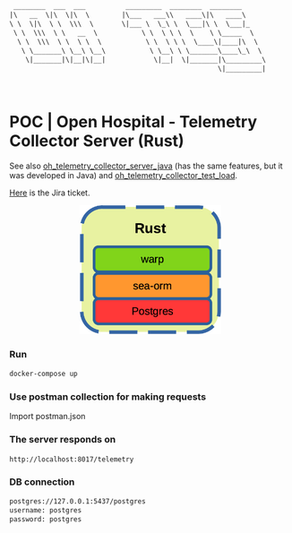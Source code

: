 ```
 ________  ___  ___          _________  ________  ________      
|\   __  \|\  \|\  \        |\___   ___\\   ____\|\   ____\     
\ \  \|\  \ \  \\\  \       \|___ \  \_\ \  \___|\ \  \___|_    
 \ \  \\\  \ \   __  \           \ \  \ \ \  \    \ \_____  \   
  \ \  \\\  \ \  \ \  \           \ \  \ \ \  \____\|____|\  \  
   \ \_______\ \__\ \__\           \ \__\ \ \_______\____\_\  \ 
    \|_______|\|__|\|__|            \|__|  \|_______|\_________\
                                                    \|_________|
                                                                
                                                                
```                                                              

# POC | Open Hospital - Telemetry Collector Server (Rust)
See also [oh_telemetry_collector_server_java](https://github.com/goto-eof/oh_telemetry_collector_server_java) (has the same features, but it was developed in Java) and [oh_telemetry_collector_test_load](https://github.com/goto-eof/oh_telemetry_collector_load_test).

[Here](https://openhospital.atlassian.net/browse/OP-952) is the Jira ticket.

<p align="center" width="100%">
    <img width="50%" src="dev-stack.png"> 
</p>
 
### Run 

```bash
docker-compose up
```

### Use postman collection for making requests

Import postman.json

### The server responds on

```
http://localhost:8017/telemetry
```


### DB connection

```
postgres://127.0.0.1:5437/postgres
username: postgres
password: postgres
```
